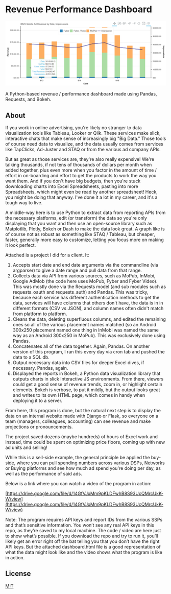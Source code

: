 # Revenue Performance Dashboard 

![alt text](https://raw.githubusercontent.com/wrny/revenue_dashboard_example/master/example-image.png
 "Revenue Dashboard Example")

A Python-based revenue / performance dashboard made using Pandas, Requests, and Bokeh. 

## About

If you work in online advertising, you're likely no stranger to data visualization tools like Tableau, Looker or Qlik. These services make slick, interactive chats that make sense of increasingly big "Big Data." Those tools of course need data to visualize, and the data usually comes from services like TapClicks, Ad-Juster and STAQ or from the various ad company APIs.

But as great as those services are, they're also really expensive! We're talking thousands, if not tens of thousands of dollars per month when added together, plus even more when you factor in the amount of time / effort in on-boarding and effort to get the products to work the way you want them. And if you don't have big budgets, then you're stuck downloading charts into Excel Spreadsheets, pasting into more Spreadsheets, which might even be read by another spreadsheet! Heck, you might be doing that anyway. I've done it a lot in my career, and it's a tough way to live.

A middle-way here is to use Python to extract data from reporting APIs from the necessary platforms, edit (or transform) the data so you're only displaying that you want and then use an open-source library such as Matplotlib, Plotly, Bokeh or Dash to make the data look great. A graph like is of course not as robust as something like STAQ / Tableau, but cheaper, faster, generally more easy to customize, letting you focus more on making it look perfect.

Attached is a project I did for a client. It:

1.  Accepts start date and end date arguments via the commandline (via argparser) to give a date range and pull data from that range.
2. Collects data via API from various sources, such as MoPub, InMobi, Google AdMob (the code here uses MoPub, Fyber and Fyber Video). This was mostly done via the Requests model (and sub modules such as requests_oauth and requests_auth) and Pandas. This was tricky, because each service has different authentication methods to get the data, services will have columns that others don't have, the data is in in different formats (CSV vs JSON), and column names often didn't match from platform to platform. 
3. Cleans the data, deleting superfluous columns, and edited the remaining ones so all of the various placement names matched (so an Android 300x250 placement named one thing in InMobi was named the same way as an Android 300x250 in MoPub). This was exclusively done using Pandas.
4. Concatenates all of the data together. Again, Pandas. On another version of this program, I ran this every day via cron tab and pushed the data to a SQL db.
5. Output necessary data into CSV files for deeper Excel dives, if necessary. Pandas, again.
6. Displayed the reports in Bokeh, a Python data visualization library that outputs charts in slick Interactive JS environments. From there, viewers could get a good sense of revenue trends, zoom in, or highlight certain elements. Bokeh is verbose, to put it mildly, but the output looks great and writes to its own HTML page, which comes in handy when deploying it to a server.

From here, this program is done, but the natural next step is to display the data on an internal website made with Django or Flask, so everyone on a team (managers, colleagues, accounting) can see revenue and make projections or pronouncements.

The project saved dozens (maybe hundreds) of hours of Excel work and instead, time could be spent on optimizing price floors, coming up with new ad units and selling!

While this is a sell-side example, the general principle be applied the buy-side, where you can pull spending numbers across various DSPs, Networks or Buying platforms and see how much ad spend you're doing per day, as well as the performance of said ads.

Below is a link where you can watch a video of the program in action:

[https://drive.google.com/file/d/14GfVJxMm9pKLDFwhB8S93UcQMrcUkK-W/view](https://drive.google.com/file/d/14GfVJxMm9pKLDFwhB8S93UcQMrcUkK-W/view)

Note: The program requires API keys and report IDs from the various SSPs and that’s sensitive information. You won’t see any real API keys in this repo, as they’re saved to my local machine. The code / video are here just to show what’s possible. If you download the repo and try to run it, you’ll likely get an error right off the bat telling you that you don’t have the right API keys. But the attached dashboard.html file is a good representation of what the data might look like and the video shows what the program is like in action.

## License
[MIT](https://choosealicense.com/licenses/mit/)
